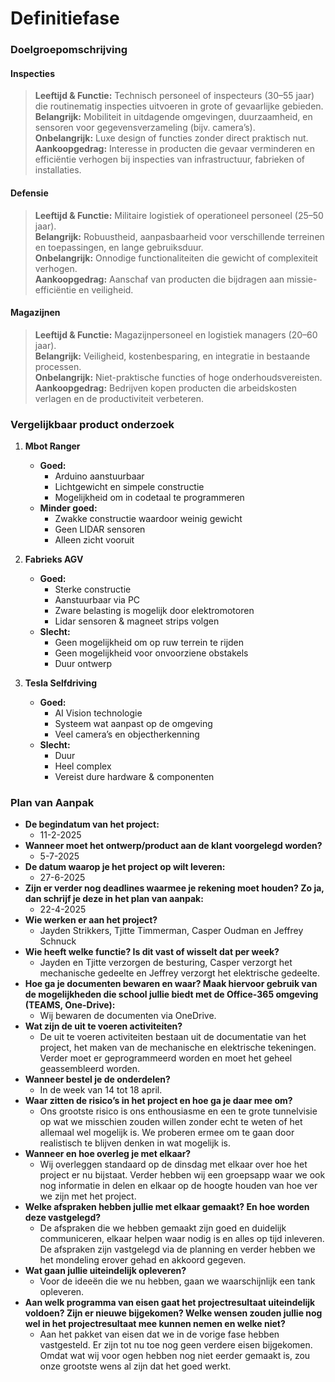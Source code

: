 # Definitiefase

### Doelgroepomschrijving

#### Inspecties

> **Leeftijd & Functie:** Technisch personeel of inspecteurs (30–55 jaar) die routinematig inspecties uitvoeren in grote of gevaarlijke gebieden.  
> **Belangrijk:** Mobiliteit in uitdagende omgevingen, duurzaamheid, en sensoren voor gegevensverzameling (bijv. camera’s).  
> **Onbelangrijk:** Luxe design of functies zonder direct praktisch nut.  
> **Aankoopgedrag:** Interesse in producten die gevaar verminderen en efficiëntie verhogen bij inspecties van infrastructuur, fabrieken of installaties.

#### Defensie

> **Leeftijd & Functie:** Militaire logistiek of operationeel personeel (25–50 jaar).  
> **Belangrijk:** Robuustheid, aanpasbaarheid voor verschillende terreinen en toepassingen, en lange gebruiksduur.  
> **Onbelangrijk:** Onnodige functionaliteiten die gewicht of complexiteit verhogen.  
> **Aankoopgedrag:** Aanschaf van producten die bijdragen aan missie-efficiëntie en veiligheid.

#### Magazijnen

> **Leeftijd & Functie:** Magazijnpersoneel en logistiek managers (20–60 jaar).  
> **Belangrijk:** Veiligheid, kostenbesparing, en integratie in bestaande processen.  
> **Onbelangrijk:** Niet-praktische functies of hoge onderhoudsvereisten.  
> **Aankoopgedrag:** Bedrijven kopen producten die arbeidskosten verlagen en de productiviteit verbeteren.

### Vergelijkbaar product onderzoek

1. **Mbot Ranger**
   - **Goed:**
     - Arduino aanstuurbaar
     - Lichtgewicht en simpele constructie
     - Mogelijkheid om in codetaal te programmeren
   - **Minder goed:**
     - Zwakke constructie waardoor weinig gewicht
     - Geen LIDAR sensoren
     - Alleen zicht vooruit

2. **Fabrieks AGV**
   - **Goed:**
     - Sterke constructie
     - Aanstuurbaar via PC
     - Zware belasting is mogelijk door elektromotoren
     - Lidar sensoren & magneet strips volgen
   - **Slecht:**
     - Geen mogelijkheid om op ruw terrein te rijden
     - Geen mogelijkheid voor onvoorziene obstakels
     - Duur ontwerp

3. **Tesla Selfdriving**
   - **Goed:**
     - AI Vision technologie
     - Systeem wat aanpast op de omgeving
     - Veel camera’s en objectherkenning
   - **Slecht:**
     - Duur
     - Heel complex
     - Vereist dure hardware & componenten

### Plan van Aanpak

- **De begindatum van het project:**
  - 11-2-2025
- **Wanneer moet het ontwerp/product aan de klant voorgelegd worden?**
  - 5-7-2025
- **De datum waarop je het project op wilt leveren:**
  - 27-6-2025
- **Zijn er verder nog deadlines waarmee je rekening moet houden? Zo ja, dan schrijf je deze in het plan van aanpak:**
  - 22-4-2025
- **Wie werken er aan het project?**
  - Jayden Strikkers, Tjitte Timmerman, Casper Oudman en Jeffrey Schnuck
- **Wie heeft welke functie? Is dit vast of wisselt dat per week?**
  - Jayden en Tjitte verzorgen de besturing, Casper verzorgt het mechanische gedeelte en Jeffrey verzorgt het elektrische gedeelte.
- **Hoe ga je documenten bewaren en waar? Maak hiervoor gebruik van de mogelijkheden die school jullie biedt met de Office-365 omgeving (TEAMS, One-Drive):**
  - Wij bewaren de documenten via OneDrive.
- **Wat zijn de uit te voeren activiteiten?**
  - De uit te voeren activiteiten bestaan uit de documentatie van het project, het maken van de mechanische en elektrische tekeningen. Verder moet er geprogrammeerd worden en moet het geheel geassembleerd worden.
- **Wanneer bestel je de onderdelen?**
  - In de week van 14 tot 18 april.
- **Waar zitten de risico’s in het project en hoe ga je daar mee om?**
  - Ons grootste risico is ons enthousiasme en een te grote tunnelvisie op wat we misschien zouden willen zonder echt te weten of het allemaal wel mogelijk is. We proberen ermee om te gaan door realistisch te blijven denken in wat mogelijk is.
- **Wanneer en hoe overleg je met elkaar?**
  - Wij overleggen standaard op de dinsdag met elkaar over hoe het project er nu bijstaat. Verder hebben wij een groepsapp waar we ook nog informatie in delen en elkaar op de hoogte houden van hoe ver we zijn met het project.
- **Welke afspraken hebben jullie met elkaar gemaakt? En hoe worden deze vastgelegd?**
  - De afspraken die we hebben gemaakt zijn goed en duidelijk communiceren, elkaar helpen waar nodig is en alles op tijd inleveren. De afspraken zijn vastgelegd via de planning en verder hebben we het mondeling erover gehad en akkoord gegeven.
- **Wat gaan jullie uiteindelijk opleveren?**
  - Voor de ideeën die we nu hebben, gaan we waarschijnlijk een tank opleveren.
- **Aan welk programma van eisen gaat het projectresultaat uiteindelijk voldoen? Zijn er nieuwe bijgekomen? Welke wensen zouden jullie nog wel in het projectresultaat mee kunnen nemen en welke niet?**
  - Aan het pakket van eisen dat we in de vorige fase hebben vastgesteld. Er zijn tot nu toe nog geen verdere eisen bijgekomen. Omdat wat wij voor ogen hebben nog niet eerder gemaakt is, zou onze grootste wens al zijn dat het goed werkt.